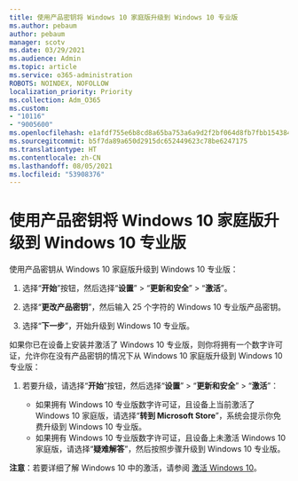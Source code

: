 ```yaml
---
title: 使用产品密钥将 Windows 10 家庭版升级到 Windows 10 专业版
ms.author: pebaum
author: pebaum
manager: scotv
ms.date: 03/29/2021
ms.audience: Admin
ms.topic: article
ms.service: o365-administration
ROBOTS: NOINDEX, NOFOLLOW
localization_priority: Priority
ms.collection: Adm_O365
ms.custom:
- "10116"
- "9005600"
ms.openlocfilehash: e1afdf755e6b8cd8a65ba753a6a9d2f2bf064d8fb7fbb1543848f29ac499d17a
ms.sourcegitcommit: b5f7da89a650d2915dc652449623c78be6247175
ms.translationtype: HT
ms.contentlocale: zh-CN
ms.lasthandoff: 08/05/2021
ms.locfileid: "53908376"
---
```

# <a name="use-a-product-key-to-upgrade-windows-10-home-to-windows-10-pro"></a>使用产品密钥将 Windows 10 家庭版升级到 Windows 10 专业版

使用产品密钥从 Windows 10 家庭版升级到 Windows 10 专业版：

1. 选择“**开始**”按钮，然后选择“**设置**” > “**更新和安全**” > “**激活**”。

1. 选择“**更改产品密钥**”，然后输入 25 个字符的 Windows 10 专业版产品密钥。

1. 选择“**下一步**”，开始升级到 Windows 10 专业版。

如果你已在设备上安装并激活了 Windows 10 专业版，则你将拥有一个数字许可证，允许你在没有产品密钥的情况下从 Windows 10 家庭版升级到 Windows 10 专业版：

1. 若要升级，请选择“**开始**”按钮，然后选择“**设置**” > “**更新和安全**” > “**激活**”：

    - 如果拥有 Windows 10 专业版数字许可证，且设备上当前激活了 Windows 10 家庭版，请选择“**转到 Microsoft Store**”，系统会提示你免费升级到 Windows 10 专业版。
    - 如果拥有 Windows 10 专业版数字许可证，且设备上未激活 Windows 10 家庭版，请选择“**疑难解答**”，然后按照步骤升级到 Windows 10 专业版。

**注意**：若要详细了解 Windows 10 中的激活，请参阅 [激活 Windows 10](https://support.microsoft.com/windows/activate-windows-10-c39005d4-95ee-b91e-b399-2820fda32227)。